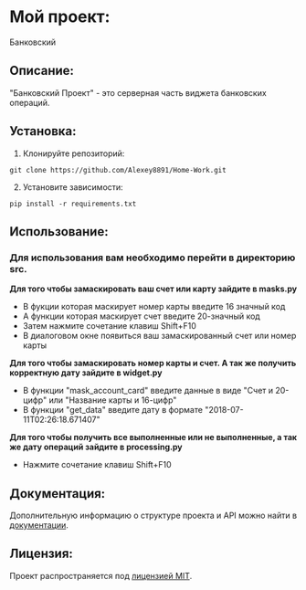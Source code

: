 # Мой проект:

Банковский

## Описание:

"Банковский Проект" - это серверная часть виджета банковских операций.

## Установка:

1. Клонируйте репозиторий:
```
git clone https://github.com/Alexey8891/Home-Work.git
```

2. Установите зависимости:
```
pip install -r requirements.txt
```


## Использование:

### **Для использования вам необходимо перейти в директорию src.**

**Для того чтобы замаскировать ваш счет или карту зайдите в masks.py**

- В фукции которая маскирует номер карты введите 16 значный код
- А функции которая маскирует счет введите 20-значный код
- Затем нажмите сочетание клавиш Shift+F10
- В диалоговом окне появиться ваш замаскированный счет или номер карты

**Для того чтобы замаскировать номер карты и счет. А так же получить корректную дату зайдите в widget.py**

- В функции "mask_account_card" введите данные в виде "Счет и 20-цифр" или "Название карты и 16-цифр"
- В функции "get_data" введите дату в формате "2018-07-11T02:26:18.671407"

**Для того чтобы получить все выполненные или не выполненные, а так же дату операций зайдите в processing.py**

- Нажмите сочетание клавиш Shift+F10



## Документация:

Дополнительную информацию о структуре проекта и API можно найти в [документации](docs/README.md).

## Лицензия:

Проект распространяется под [лицензией MIT](LICENSE).